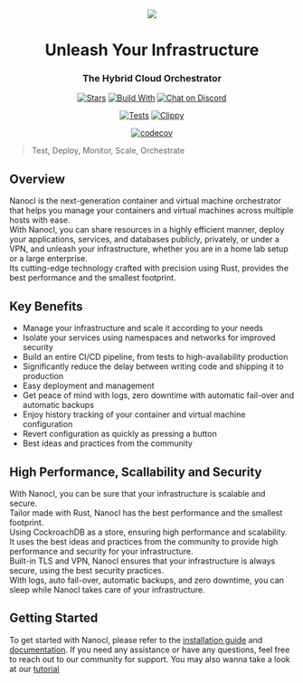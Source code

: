 <div align="center">
  <img src="https://download.next-hat.com/ressources/images/logo.png" >
  <h1>Unleash Your Infrastructure</h1>
  <h3>The Hybrid Cloud Orchestrator</h3>
  <p>

  [![Stars](https://img.shields.io/github/stars/nxthat/nanocl?label=%E2%AD%90%20stars%20%E2%AD%90)](https://github.com/nxthat/nanocl)
  [![Build With](https://img.shields.io/badge/built_with-Rust-dca282.svg?style=flat)](https://github.com/nxthat/nanocl)
  [![Chat on Discord](https://img.shields.io/discord/1011267493114949693?label=chat&logo=discord&style=flat)](https://discord.gg/WV4Aac8uZg)

  </p>

  <p>

  [![Tests](https://github.com/nxthat/nanocl/actions/workflows/tests.yml/badge.svg)](https://github.com/nxthat/nanocl/actions/workflows/tests.yml)
  [![Clippy](https://github.com/nxthat/nanocl/actions/workflows/clippy.yml/badge.svg)](https://github.com/nxthat/nanocl/actions/workflows/clippy.yml)

  </p>

  <p>

  [![codecov](https://codecov.io/gh/nxthat/nanocl/branch/nightly/graph/badge.svg?token=4I60HOW6HM)](https://codecov.io/gh/nxthat/nanocl)

  </p>

</div>

<blockquote>
 <span>
   Test, Deploy, Monitor, Scale, Orchestrate
 </span>
</blockquote>

## Overview

Nanocl is the next-generation container and virtual machine orchestrator that helps you manage your containers and virtual machines across multiple hosts with ease.</br>
With Nanocl, you can share resources in a highly efficient manner, deploy your applications, services, and databases publicly, privately, or under a VPN, and unleash your infrastructure, whether you are in a home lab setup or a large enterprise.</br>
Its cutting-edge technology crafted with precision using Rust, provides the best performance and the smallest footprint.

## Key Benefits

* Manage your infrastructure and scale it according to your needs
* Isolate your services using namespaces and networks for improved security
* Build an entire CI/CD pipeline, from tests to high-availability production
* Significantly reduce the delay between writing code and shipping it to production
* Easy deployment and management
* Get peace of mind with logs, zero downtime with automatic fail-over and automatic backups
* Enjoy history tracking of your container and virtual machine configuration
* Revert configuration as quickly as pressing a button
* Best ideas and practices from the community

## High Performance, Scallability and Security

With Nanocl, you can be sure that your infrastructure is scalable and secure.</br>
Tailor made with Rust, Nanocl has the best performance and the smallest footprint.</br>
Using CockroachDB as a store, ensuring high performance and scalability.</br>
It uses the best ideas and practices from the community to provide high performance and security for your infrastructure.</br>
Built-in TLS and VPN, Nanocl ensures that your infrastructure is always secure, using the best security practices.</br>
With logs, auto fail-over, automatic backups, and zero downtime, you can sleep while Nanocl takes care of your infrastructure.

## Getting Started

To get started with Nanocl, please refer to the [installation guide](https://docs.next-hat.com/docs/setups/nanocl) and [documentation](https://docs.next-hat.com/docs/references/nanocl/cli). If you need any assistance or have any questions, feel free to reach out to our community for support.
You may also wanna take a look at our [tutorial](https://docs.next-hat.com/docs/guides/nanocl/get-started)


